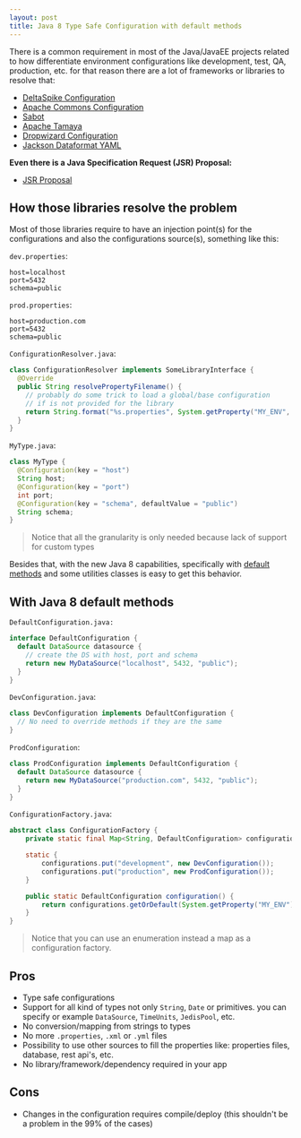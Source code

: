 ```yaml
---
layout: post
title: Java 8 Type Safe Configuration with default methods
---
```


There is a common requirement in most of the Java/JavaEE projects related to how differentiate environment configurations like development, test, QA, production, etc. for that reason there are a lot of frameworks or libraries to resolve that:

* [DeltaSpike Configuration](https://deltaspike.apache.org/documentation/configuration.html)
* [Apache Commons Configuration](http://commons.apache.org/proper/commons-configuration/)
* [Sabot](https://github.com/tomitribe/sabot)
* [Apache Tamaya](http://tamaya.incubator.apache.org/)
* [Dropwizard Configuration](http://www.dropwizard.io/0.9.1/docs/getting-started.html#creating-a-configuration-class)
* [Jackson Dataformat YAML](https://github.com/FasterXML/jackson-dataformat-yaml)

**Even there is a Java Specification Request (JSR) Proposal:**

* [JSR Proposal](https://jcp.org/aboutJava/communityprocess/ec-public/materials/2014-09-2526/JavaSEConfigProposal.pdf)

## How those libraries resolve the problem
Most of those libraries require to have an injection point(s) for the configurations and also the configurations source(s), something like this:

```dev.properties```:

```properties
host=localhost
port=5432
schema=public
```

```prod.properties```:

```properties
host=production.com
port=5432
schema=public
```

```ConfigurationResolver.java```:

```java
class ConfigurationResolver implements SomeLibraryInterface {
  @Override
  public String resolvePropertyFilename() {
    // probably do some trick to load a global/base configuration
    // if is not provided for the library
    return String.format("%s.properties", System.getProperty("MY_ENV", "dev"));
  }
}
```

```MyType.java```:

```java
class MyType {
  @Configuration(key = "host")
  String host;
  @Configuration(key = "port")
  int port;
  @Configuration(key = "schema", defaultValue = "public")
  String schema;
}
```
> Notice that all the granularity is only needed because  lack of support for custom types

Besides that, with the new Java 8 capabilities, specifically with [default methods](https://docs.oracle.com/javase/tutorial/java/IandI/defaultmethods.html) and some utilities classes is easy to get this behavior.

## With Java 8 default methods

```DefaultConfiguration.java:```

```java
interface DefaultConfiguration {
  default DataSource datasource {
    // create the DS with host, port and schema
    return new MyDataSource("localhost", 5432, "public");
  }
}
```

```DevConfiguration.java```:

```java
class DevConfiguration implements DefaultConfiguration {
  // No need to override methods if they are the same
}
```

```ProdConfiguration```:

```java
class ProdConfiguration implements DefaultConfiguration {
  default DataSource datasource {
    return new MyDataSource("production.com", 5432, "public");
  }
}
```

```ConfigurationFactory.java```:

```java
abstract class ConfigurationFactory {
    private static final Map<String, DefaultConfiguration> configurations = new HashMap<>();

    static {
        configurations.put("development", new DevConfiguration());
        configurations.put("production", new ProdConfiguration());
    }

    public static DefaultConfiguration configuration() {
        return configurations.getOrDefault(System.getProperty("MY_ENV"), new DevConfiguration());
    }
}
```
> Notice that you can use an enumeration instead a map as a configuration factory.

## Pros

* Type safe configurations
* Support for all kind of types not only ```String```, ```Date``` or primitives. you can specify or example ```DataSource```, ```TimeUnits```, ```JedisPool```, etc.
* No conversion/mapping from strings to types
* No more ```.properties```, ```.xml``` or ```.yml``` files
* Possibility to use other sources to fill the properties like: properties files, database, rest api's, etc.
* No library/framework/dependency required in your app

## Cons

* Changes in the configuration requires compile/deploy (this shouldn't be a problem in the 99% of the cases)
